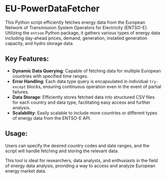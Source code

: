 # EU-PowerDataFetcher

This Python script efficiently fetches energy data from the European Network of Transmission System Operators for Electricity (ENTSO-E). Utilizing the `entsoe` Python package, it gathers various types of energy data including day-ahead prices, demand, generation, installed generation capacity, and hydro storage data.

## Key Features:

- **Dynamic Data Querying**: Capable of fetching data for multiple European countries with specified time ranges.
- **Error Handling**: Each data type query is encapsulated in individual `try-except` blocks, ensuring continuous operation even in the event of partial failures.
- **Data Storage**: Efficiently stores fetched data into structured CSV files for each country and data type, facilitating easy access and further analysis.
- **Scalability**: Easily scalable to include more countries or different types of energy data from the ENTSO-E API.

## Usage:

Users can specify the desired country codes and date ranges, and the script will handle fetching and storing the relevant data.

This tool is ideal for researchers, data analysts, and enthusiasts in the field of energy data analysis, providing a way to access and analyze European energy market data.

